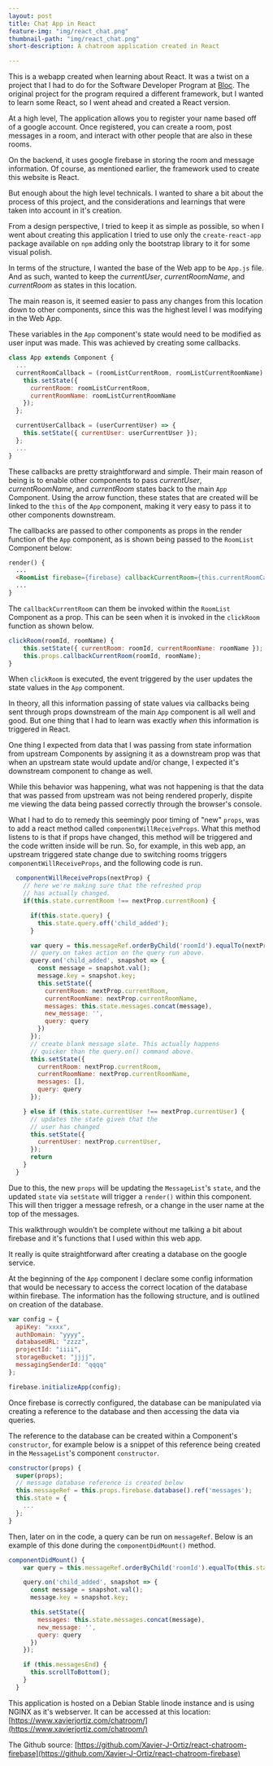 ```yaml
---
layout: post
title: Chat App in React
feature-img: "img/react_chat.png"
thumbnail-path: "img/react_chat.png"
short-description: A chatroom application created in React

---
```

This is a webapp created when learning about React. It was a twist on a project that I had to do for the Software Developer Program at [Bloc](https://www.bloc.io). The original project for the program required a different framework, but I wanted to learn some React, so I went ahead and created a React version. 

At a high level, The application allows you to register your name based off of a google account. Once registered, you can create a room, post messages in a room, and interact with other people that are also in these rooms.

On the backend, it uses google firebase in storing the room and message information. Of course, as mentioned earlier, the framework used to create this website is React. 

But enough about the high level technicals. I wanted to share a bit about the process of this project, and the considerations and learnings that were taken into account in it's creation.

From a design perspective, I tried to keep it as simple as possible, so when I went about creating this application I tried to use only the `create-react-app` package available on `npm` adding only the bootstrap library to it for some visual polish.

In terms of the structure, I wanted the base of the Web app to be `App.js` file. And as such, wanted to keep the _currentUser_, _currentRoomName_, and _currentRoom_ as states in this location. 

The main reason is, it seemed easier to pass any changes from this location down to other components, since this was the highest level I was modifying in the Web App. 

These variables in the `App` component's state would need to be modified as user input was made. This was achieved by creating some callbacks.

```javascript
class App extends Component {
  ...
  currentRoomCallback = (roomListCurrentRoom, roomListCurrentRoomName) => {
    this.setState({
      currentRoom: roomListCurrentRoom,
      currentRoomName: roomListCurrentRoomName
    });
  };

  currentUserCallback = (userCurrentUser) => {
    this.setState({ currentUser: userCurrentUser });
  };
  ...
}
```

These callbacks are pretty straightforward and simple. Their main reason of being is to enable other components to pass _currentUser_, _currentRoomName_, and _currentRoom_ states back to the main `App` Component. Using the arrow function, these states that are created will be linked to the `this` of the `App` component, making it very easy to pass it to other components downstream.

The callbacks are passed to other components as props in the render function of the `App` component, as is shown being passed to the `RoomList` Component below:

```html
render() {
  ...
  <RoomList firebase={firebase} callbackCurrentRoom={this.currentRoomCallback}/>
  ...
}
```

The `callbackCurrentRoom` can them be invoked within the `RoomList` Component as a prop. This can be seen when it is invoked in the `clickRoom` function as shown below.

```javascript
clickRoom(roomId, roomName) {
    this.setState({ currentRoom: roomId, currentRoomName: roomName });
    this.props.callbackCurrentRoom(roomId, roomName);
}
```

When `clickRoom` is executed, the event triggered by the user updates the state values in the `App` component.

In theory, all this information passing of state values via callbacks being sent through props downstream of the main `App` component is all well and good. But one thing that I had to learn was exactly _when_ this information is triggered in React. 

One thing I expected from data that I was passing from state information from upstream Components by assigning it as a downstream prop was that when an upstream state would update and/or change, I expected it's downstream component to change as well.

While this behavior was happening, what was not happening is that the data that was passed from upstream was not being rendered properly, dispite me viewing the data being passed correctly through the browser's console.

What I had to do to remedy this seemingly poor timing of "new" `props`, was to add a react method called `componentWillReceiveProps`. What this method listens to is that if props have changed, this method will be triggered and the code written inside will be run. So, for example, in this web app, an upstream triggered state change due to switching rooms triggers `componentWillReceiveProps`, and the following code is run.

```javascript
  componentWillReceiveProps(nextProp) {
    // here we're making sure that the refreshed prop
    // has actually changed.
    if(this.state.currentRoom !== nextProp.currentRoom) {

      if(this.state.query) { 
        this.state.query.off('child_added');
      }

      var query = this.messageRef.orderByChild('roomId').equalTo(nextProp.currentRoom);
      // query.on takes action on the query run above.
      query.on('child_added', snapshot => {
        const message = snapshot.val();
        message.key = snapshot.key;
        this.setState({
          currentRoom: nextProp.currentRoom,
          currentRoomName: nextProp.currentRoomName,
          messages: this.state.messages.concat(message),
          new_message: '',
          query: query
        })
      });
      // create blank message slate. This actually happens
      // quicker than the query.on() command above.
      this.setState({ 
        currentRoom: nextProp.currentRoom,
        currentRoomName: nextProp.currentRoomName,
        messages: [],
        query: query
      });

    } else if (this.state.currentUser !== nextProp.currentUser) {
      // updates the state given that the
      // user has changed
      this.setState({ 
        currentUser: nextProp.currentUser,
      });
      return
    }
  }
``` 

Due to this, the new `props` will be updating the `MessageList`'s `state`, and the updated `state` via `setState` will trigger a `render()` within this component. This will then trigger a message refresh, or a change in the user name at the top of the messages.

This walkthrough wouldn't be complete without me talking a bit about firebase and it's functions that I used within this web app.

It really is quite straightforward after creating a database on the google service.

At the beginning of the `App` component I declare some config information that would be necessary to access the correct location of the database within firebase. The information has the following structure, and is outlined on creation of the database.

```javascript
var config = {
  apiKey: "xxxx",
  authDomain: "yyyy",
  databaseURL: "zzzz",
  projectId: "iiii",
  storageBucket: "jjjj",
  messagingSenderId: "qqqq"
};

firebase.initializeApp(config);
```

Once firebase is correctly configured, the database can be manipulated via creating a reference to the database and then accessing the data via queries.

The reference to the database can be created within a Component's `constructor`, for example below is a snippet of this reference being created in the `MessageList`'s component `constructor`.

```javascript
constructor(props) {
  super(props);
  // message database reference is created below
  this.messageRef = this.props.firebase.database().ref('messages');
  this.state = {
    ... 
  };
}
```

Then, later on in the code, a query can be run on `messageRef`. Below is an example of this done during the `componentDidMount()` method.

```javascript
componentDidMount() {
    var query = this.messageRef.orderByChild('roomId').equalTo(this.state.currentRoom);

    query.on('child_added', snapshot => {
      const message = snapshot.val();
      message.key = snapshot.key;

      this.setState({
        messages: this.state.messages.concat(message),
        new_message: '',
        query: query
      })
    });

    if (this.messagesEnd) {
      this.scrollToBottom();
    }
  }
```

This application is hosted on a Debian Stable linode instance and is using NGINX as it's webserver. It can be accessed at this location: [https://www.xavierjortiz.com/chatroom/](https://www.xavierjortiz.com/chatroom/)

The Github source: [https://github.com/Xavier-J-Ortiz/react-chatroom-firebase](https://github.com/Xavier-J-Ortiz/react-chatroom-firebase)
